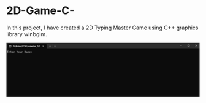 # 2D-Game-C-
In this project, I have created a 2D Typing Master Game using C++ graphics library winbgim.

![My Image](results/1.png)
